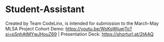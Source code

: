 # Student-Assistant
Created by Team CodeLinx, is intended for submission to the March-May MLSA Project Cohort Demo: https://youtu.be/WsKqWjuejTo?si=pSnhAtMYwJHouZ69 | Presentation Deck: https://shorturl.at/2tAAQ 
